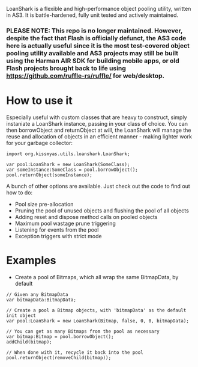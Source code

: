 LoanShark is a flexible and high-performance object pooling utility, written in AS3. It is battle-hardened, fully unit tested and actively maintained.

### PLEASE NOTE: This repo is no longer maintained. However, despite the fact that Flash is officially defunct, the AS3 code here is actually useful since it is the most test-covered object pooling utility available and AS3 projects may still be built using the Harman AIR SDK for building mobile apps, or old Flash projects brought back to life using https://github.com/ruffle-rs/ruffle/ for web/desktop.

# How to use it #

Especially useful with custom classes that are heavy to construct, simply instaniate a LoanShark instance, passing in your class of choice. You can then borrowObject and returnObject at will, the LoanShark will manage the reuse and allocation of objects in an efficient manner - making lighter work for your garbage collector:

    import org.kissmyas.utils.loanshark.LoanShark;
    
    var pool:LoanShark = new LoanShark(SomeClass);
    var someInstance:SomeClass = pool.borrowObject();
    pool.returnObject(someInstance);

A bunch of other options are available. Just check out the code to find out how to do:

  * Pool size pre-allocation
  * Pruning the pool of unused objects and flushing the pool of all objects
  * Adding reset and dispose method calls on pooled objects
  * Maximum pool wastage prune triggering
  * Listening for events from the pool
  * Exception triggers with strict mode

# Examples #

- Create a pool of Bitmaps, which all wrap the same BitmapData, by default

```
// Given any BitmapData
var bitmapData:BitmapData;

// Create a pool a Bitmap objects, with 'bitmapData' as the default init object
var pool:LoanShark = new LoanShark(Bitmap, false, 0, 0, bitmapData);

// You can get as many Bitmaps from the pool as necessary
var bitmap:Bitmap = pool.borrowObject();
addChild(bitmap);

// When done with it, recycle it back into the pool
pool.returnObject(removeChild(bitmap));
```
